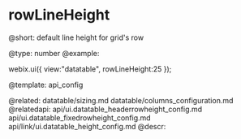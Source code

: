 rowLineHeight
=============


@short:
	default line height for grid's row

@type: number
@example:

webix.ui({
	view:"datatable",
    rowLineHeight:25
});

@template:	api_config

@related:
	datatable/sizing.md
    datatable/columns_configuration.md
@relatedapi:
	api/ui.datatable_headerrowheight_config.md
    api/ui.datatable_fixedrowheight_config.md
    api/link/ui.datatable_height_config.md
@descr:


